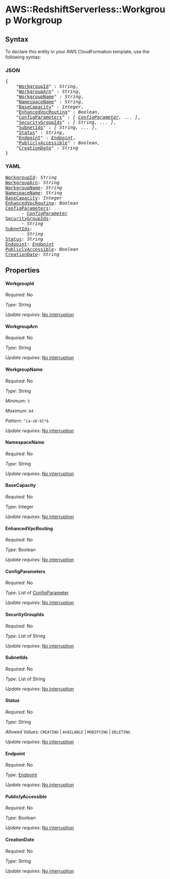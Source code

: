 # AWS::RedshiftServerless::Workgroup Workgroup

## Syntax

To declare this entity in your AWS CloudFormation template, use the following syntax:

### JSON

<pre>
{
    "<a href="#workgroupid" title="WorkgroupId">WorkgroupId</a>" : <i>String</i>,
    "<a href="#workgrouparn" title="WorkgroupArn">WorkgroupArn</a>" : <i>String</i>,
    "<a href="#workgroupname" title="WorkgroupName">WorkgroupName</a>" : <i>String</i>,
    "<a href="#namespacename" title="NamespaceName">NamespaceName</a>" : <i>String</i>,
    "<a href="#basecapacity" title="BaseCapacity">BaseCapacity</a>" : <i>Integer</i>,
    "<a href="#enhancedvpcrouting" title="EnhancedVpcRouting">EnhancedVpcRouting</a>" : <i>Boolean</i>,
    "<a href="#configparameters" title="ConfigParameters">ConfigParameters</a>" : <i>[ <a href="configparameter.md">ConfigParameter</a>, ... ]</i>,
    "<a href="#securitygroupids" title="SecurityGroupIds">SecurityGroupIds</a>" : <i>[ String, ... ]</i>,
    "<a href="#subnetids" title="SubnetIds">SubnetIds</a>" : <i>[ String, ... ]</i>,
    "<a href="#status" title="Status">Status</a>" : <i>String</i>,
    "<a href="#endpoint" title="Endpoint">Endpoint</a>" : <i><a href="endpoint.md">Endpoint</a></i>,
    "<a href="#publiclyaccessible" title="PubliclyAccessible">PubliclyAccessible</a>" : <i>Boolean</i>,
    "<a href="#creationdate" title="CreationDate">CreationDate</a>" : <i>String</i>
}
</pre>

### YAML

<pre>
<a href="#workgroupid" title="WorkgroupId">WorkgroupId</a>: <i>String</i>
<a href="#workgrouparn" title="WorkgroupArn">WorkgroupArn</a>: <i>String</i>
<a href="#workgroupname" title="WorkgroupName">WorkgroupName</a>: <i>String</i>
<a href="#namespacename" title="NamespaceName">NamespaceName</a>: <i>String</i>
<a href="#basecapacity" title="BaseCapacity">BaseCapacity</a>: <i>Integer</i>
<a href="#enhancedvpcrouting" title="EnhancedVpcRouting">EnhancedVpcRouting</a>: <i>Boolean</i>
<a href="#configparameters" title="ConfigParameters">ConfigParameters</a>: <i>
      - <a href="configparameter.md">ConfigParameter</a></i>
<a href="#securitygroupids" title="SecurityGroupIds">SecurityGroupIds</a>: <i>
      - String</i>
<a href="#subnetids" title="SubnetIds">SubnetIds</a>: <i>
      - String</i>
<a href="#status" title="Status">Status</a>: <i>String</i>
<a href="#endpoint" title="Endpoint">Endpoint</a>: <i><a href="endpoint.md">Endpoint</a></i>
<a href="#publiclyaccessible" title="PubliclyAccessible">PubliclyAccessible</a>: <i>Boolean</i>
<a href="#creationdate" title="CreationDate">CreationDate</a>: <i>String</i>
</pre>

## Properties

#### WorkgroupId

_Required_: No

_Type_: String

_Update requires_: [No interruption](https://docs.aws.amazon.com/AWSCloudFormation/latest/UserGuide/using-cfn-updating-stacks-update-behaviors.html#update-no-interrupt)

#### WorkgroupArn

_Required_: No

_Type_: String

_Update requires_: [No interruption](https://docs.aws.amazon.com/AWSCloudFormation/latest/UserGuide/using-cfn-updating-stacks-update-behaviors.html#update-no-interrupt)

#### WorkgroupName

_Required_: No

_Type_: String

_Minimum_: <code>3</code>

_Maximum_: <code>64</code>

_Pattern_: <code>^[a-z0-9]*$</code>

_Update requires_: [No interruption](https://docs.aws.amazon.com/AWSCloudFormation/latest/UserGuide/using-cfn-updating-stacks-update-behaviors.html#update-no-interrupt)

#### NamespaceName

_Required_: No

_Type_: String

_Update requires_: [No interruption](https://docs.aws.amazon.com/AWSCloudFormation/latest/UserGuide/using-cfn-updating-stacks-update-behaviors.html#update-no-interrupt)

#### BaseCapacity

_Required_: No

_Type_: Integer

_Update requires_: [No interruption](https://docs.aws.amazon.com/AWSCloudFormation/latest/UserGuide/using-cfn-updating-stacks-update-behaviors.html#update-no-interrupt)

#### EnhancedVpcRouting

_Required_: No

_Type_: Boolean

_Update requires_: [No interruption](https://docs.aws.amazon.com/AWSCloudFormation/latest/UserGuide/using-cfn-updating-stacks-update-behaviors.html#update-no-interrupt)

#### ConfigParameters

_Required_: No

_Type_: List of <a href="configparameter.md">ConfigParameter</a>

_Update requires_: [No interruption](https://docs.aws.amazon.com/AWSCloudFormation/latest/UserGuide/using-cfn-updating-stacks-update-behaviors.html#update-no-interrupt)

#### SecurityGroupIds

_Required_: No

_Type_: List of String

_Update requires_: [No interruption](https://docs.aws.amazon.com/AWSCloudFormation/latest/UserGuide/using-cfn-updating-stacks-update-behaviors.html#update-no-interrupt)

#### SubnetIds

_Required_: No

_Type_: List of String

_Update requires_: [No interruption](https://docs.aws.amazon.com/AWSCloudFormation/latest/UserGuide/using-cfn-updating-stacks-update-behaviors.html#update-no-interrupt)

#### Status

_Required_: No

_Type_: String

_Allowed Values_: <code>CREATING</code> | <code>AVAILABLE</code> | <code>MODIFYING</code> | <code>DELETING</code>

_Update requires_: [No interruption](https://docs.aws.amazon.com/AWSCloudFormation/latest/UserGuide/using-cfn-updating-stacks-update-behaviors.html#update-no-interrupt)

#### Endpoint

_Required_: No

_Type_: <a href="endpoint.md">Endpoint</a>

_Update requires_: [No interruption](https://docs.aws.amazon.com/AWSCloudFormation/latest/UserGuide/using-cfn-updating-stacks-update-behaviors.html#update-no-interrupt)

#### PubliclyAccessible

_Required_: No

_Type_: Boolean

_Update requires_: [No interruption](https://docs.aws.amazon.com/AWSCloudFormation/latest/UserGuide/using-cfn-updating-stacks-update-behaviors.html#update-no-interrupt)

#### CreationDate

_Required_: No

_Type_: String

_Update requires_: [No interruption](https://docs.aws.amazon.com/AWSCloudFormation/latest/UserGuide/using-cfn-updating-stacks-update-behaviors.html#update-no-interrupt)

